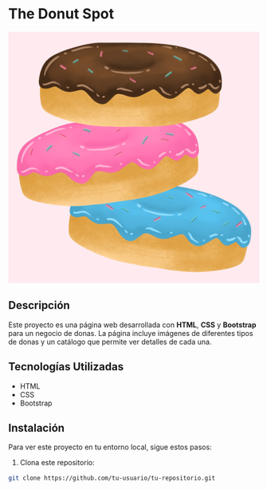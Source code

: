 # The Donut Spot

![Logo](./imagenes/Logo.png)

## Descripción

Este proyecto es una página web desarrollada con **HTML**, **CSS** y **Bootstrap** para un negocio de donas. La página incluye imágenes de diferentes tipos de donas y un catálogo que permite ver detalles de cada una.

## Tecnologías Utilizadas

- HTML
- CSS
- Bootstrap

## Instalación

Para ver este proyecto en tu entorno local, sigue estos pasos:

1. Clona este repositorio:

```bash
git clone https://github.com/tu-usuario/tu-repositorio.git
